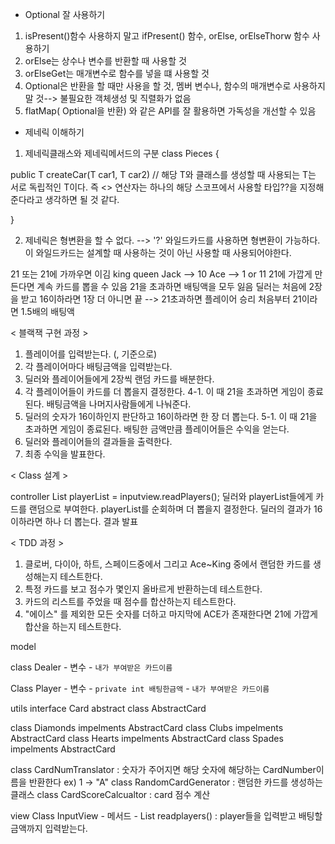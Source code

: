 - Optional 잘 사용하기
1. isPresent()함수 사용하지 말고 ifPresent() 함수, orElse, orElseThorw 함수 사용하기
2. orElse는 상수나 변수를 반환할 때 사용할 것
3. orElseGet는 매개변수로 함수를 넣을 떄 사용할 것 
4. Optional은 반환을 할 때만 사용을 할 것, 멤버 변수나, 함수의 매개변수로 사용하지 말 것--> 불필요한 객체생성 및 직렬화가 없음 
5. flatMap( Optional을 반환) 와 같은 API를 잘 활용하면 가독성을 개선할 수 있음 

- 제네릭 이해하기
1. 제네릭클래스와 제네릭메서드의 구분
class Pieces<T extends Piece> { 


  public <T extends Car> T createCar(T car1, T car2) // 해당 T와 클래스를 생성할 때 사용되는 T는 서로 독립적인 T이다. 즉 <> 연산자는 하나의 
                                                        해당 스코프에서 사용할 타입??을 지정해준다라고 생각하면 될 것 같다. 


}

2. 제네릭은 형변환을 할 수 없다. --> '?' 와일드카드를 사용하면 형변환이 가능하다. 이 와일드카드는 설계할 때 사용하는 것이 아닌 사용할 때 사용되어야한다.




21 또는 21에 가까우면 이김 
king queen Jack --> 10
Ace --> 1 or 11
21에 가깝게 만든다면 계속 카드를 뽑을 수 있음 
21을 초과하면 배팅액을 모두 잃음 
딜러는 처음에 2장을 받고 16이하라면 1장 더 아니면 끝 --> 21초과하면 플레이어 승리 
처음부터 21이라면 1.5배의 배팅액 

< 블랙잭 구현 과정 >
1. 플레이어를 입력받는다. (, 기준으로)
2. 각 플레이어마다 배팅금액을 입력받는다.
3. 딜러와 플레이어들에게 2장씩 랜덤 카드를 배분한다.
4. 각 플레이어들이 카드를 더 뽑을지 결정한다.
   4-1. 이 때 21을 초과하면 게임이 종료된다. 배팅금액을 나머지사람들에게 나눠준다.
5. 딜러의 숫자가 16이하인지 판단하고 16이하라면 한 장 더 뽑는다.
    5-1. 이 때 21을 초과하면 게임이 종료된다. 배팅한 금액만큼 플레이어들은 수익을 얻는다.
6. 딜러와 플레이어들의 결과들을 출력한다.
7. 최종 수익을 발표한다. 




< Class 설계 >

controller
List<Player> playerList = inputview.readPlayers();
딜러와 playerList들에게 카드를 랜덤으로 부여한다.
playerList를 순회하며 더 뽑을지 결정한다.
딜러의 결과가 16이하라면 하나 더 뽑는다.
결과 발표 


< TDD 과정 >

1. 클로버, 다이아, 하트, 스페이드중에서 그리고 Ace~King 중에서 랜덤한 카드를 생성해는지 테스트한다.
2. 특정 카드를 보고 점수가 몇인지 올바르게 반환하는데 테스트한다.
3. 카드의 리스트를 주었을 때 점수를 합산하는지 테스트한다.
4. "에이스" 를 제외한 모든 숫자를 더하고 마지막에 ACE가 존재한다면 21에 가깝게 합산을 하는지 테스트한다.


model

class Dealer
    - 변수
        - `내가 부여받은 카드이름`


Class Player
    - 변수
        - `private int 배팅한금액`
        - `내가 부여받은 카드이름`
        


utils
interface Card
abstract class AbstractCard 

class Diamonds impelments AbstractCard
class Clubs impelments AbstractCard
class Hearts impelments AbstractCard
class Spades impelments AbstractCard

class CardNumTranslator : 숫자가 주어지면 해당 숫자에 해당하는 CardNumber이름을 반환한다 ex) 1 -> "A"
class RandomCardGenerator : 랜덤한 카드를 생성하는 클래스 
class CardScoreCalcualtor : card 점수 계산 



view
Class InputView
    - 메서드
        - List<Player> readplayers() : player들을 입력받고 배팅할 금액까지 입력받는다.